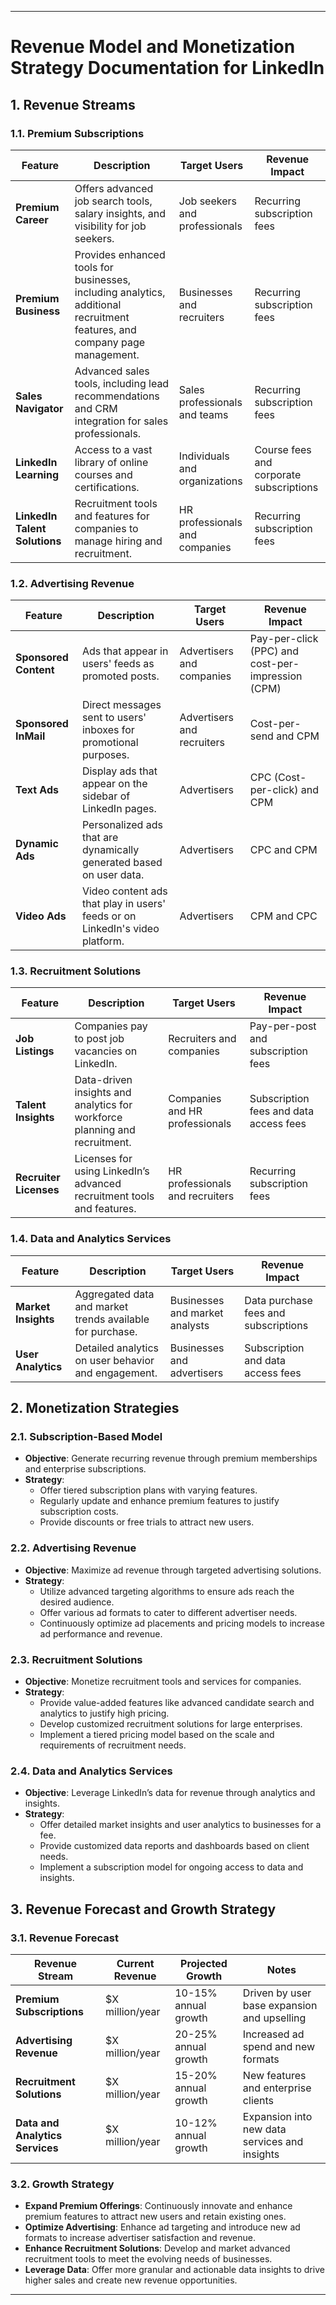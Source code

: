 
---

# **Revenue Model and Monetization Strategy Documentation for LinkedIn**

## **1. Revenue Streams**

### **1.1. Premium Subscriptions**

| **Feature**                  | **Description**                                              | **Target Users**               | **Revenue Impact**                 |
|------------------------------|--------------------------------------------------------------|--------------------------------|------------------------------------|
| **Premium Career**           | Offers advanced job search tools, salary insights, and visibility for job seekers. | Job seekers and professionals   | Recurring subscription fees        |
| **Premium Business**         | Provides enhanced tools for businesses, including analytics, additional recruitment features, and company page management. | Businesses and recruiters        | Recurring subscription fees        |
| **Sales Navigator**          | Advanced sales tools, including lead recommendations and CRM integration for sales professionals. | Sales professionals and teams   | Recurring subscription fees        |
| **LinkedIn Learning**        | Access to a vast library of online courses and certifications. | Individuals and organizations   | Course fees and corporate subscriptions |
| **LinkedIn Talent Solutions**| Recruitment tools and features for companies to manage hiring and recruitment. | HR professionals and companies | Recurring subscription fees        |

### **1.2. Advertising Revenue**

| **Feature**                  | **Description**                                              | **Target Users**               | **Revenue Impact**                 |
|------------------------------|--------------------------------------------------------------|--------------------------------|------------------------------------|
| **Sponsored Content**        | Ads that appear in users' feeds as promoted posts.          | Advertisers and companies      | Pay-per-click (PPC) and cost-per-impression (CPM) |
| **Sponsored InMail**         | Direct messages sent to users' inboxes for promotional purposes. | Advertisers and recruiters      | Cost-per-send and CPM              |
| **Text Ads**                 | Display ads that appear on the sidebar of LinkedIn pages.    | Advertisers                    | CPC (Cost-per-click) and CPM       |
| **Dynamic Ads**              | Personalized ads that are dynamically generated based on user data. | Advertisers                    | CPC and CPM                        |
| **Video Ads**                | Video content ads that play in users' feeds or on LinkedIn's video platform. | Advertisers                    | CPM and CPC                        |

### **1.3. Recruitment Solutions**

| **Feature**                  | **Description**                                              | **Target Users**               | **Revenue Impact**                 |
|------------------------------|--------------------------------------------------------------|--------------------------------|------------------------------------|
| **Job Listings**             | Companies pay to post job vacancies on LinkedIn.             | Recruiters and companies       | Pay-per-post and subscription fees |
| **Talent Insights**          | Data-driven insights and analytics for workforce planning and recruitment. | Companies and HR professionals | Subscription fees and data access fees |
| **Recruiter Licenses**        | Licenses for using LinkedIn’s advanced recruitment tools and features. | HR professionals and recruiters | Recurring subscription fees        |

### **1.4. Data and Analytics Services**

| **Feature**                  | **Description**                                              | **Target Users**               | **Revenue Impact**                 |
|------------------------------|--------------------------------------------------------------|--------------------------------|------------------------------------|
| **Market Insights**          | Aggregated data and market trends available for purchase.    | Businesses and market analysts | Data purchase fees and subscriptions |
| **User Analytics**           | Detailed analytics on user behavior and engagement.          | Businesses and advertisers      | Subscription and data access fees  |

## **2. Monetization Strategies**

### **2.1. Subscription-Based Model**

- **Objective**: Generate recurring revenue through premium memberships and enterprise subscriptions.
- **Strategy**:
  - Offer tiered subscription plans with varying features.
  - Regularly update and enhance premium features to justify subscription costs.
  - Provide discounts or free trials to attract new users.

### **2.2. Advertising Revenue**

- **Objective**: Maximize ad revenue through targeted advertising solutions.
- **Strategy**:
  - Utilize advanced targeting algorithms to ensure ads reach the desired audience.
  - Offer various ad formats to cater to different advertiser needs.
  - Continuously optimize ad placements and pricing models to increase ad performance and revenue.

### **2.3. Recruitment Solutions**

- **Objective**: Monetize recruitment tools and services for companies.
- **Strategy**:
  - Provide value-added features like advanced candidate search and analytics to justify high pricing.
  - Develop customized recruitment solutions for large enterprises.
  - Implement a tiered pricing model based on the scale and requirements of recruitment needs.

### **2.4. Data and Analytics Services**

- **Objective**: Leverage LinkedIn’s data for revenue through analytics and insights.
- **Strategy**:
  - Offer detailed market insights and user analytics to businesses for a fee.
  - Provide customized data reports and dashboards based on client needs.
  - Implement a subscription model for ongoing access to data and insights.

## **3. Revenue Forecast and Growth Strategy**

### **3.1. Revenue Forecast**

| **Revenue Stream**           | **Current Revenue**        | **Projected Growth**         | **Notes**                             |
|------------------------------|-----------------------------|-------------------------------|---------------------------------------|
| **Premium Subscriptions**    | $X million/year             | 10-15% annual growth          | Driven by user base expansion and upselling |
| **Advertising Revenue**      | $X million/year             | 20-25% annual growth          | Increased ad spend and new formats   |
| **Recruitment Solutions**    | $X million/year             | 15-20% annual growth          | New features and enterprise clients  |
| **Data and Analytics Services** | $X million/year           | 10-12% annual growth          | Expansion into new data services and insights |

### **3.2. Growth Strategy**

- **Expand Premium Offerings**: Continuously innovate and enhance premium features to attract new users and retain existing ones.
- **Optimize Advertising**: Enhance ad targeting and introduce new ad formats to increase advertiser satisfaction and revenue.
- **Enhance Recruitment Solutions**: Develop and market advanced recruitment tools to meet the evolving needs of businesses.
- **Leverage Data**: Offer more granular and actionable data insights to drive higher sales and create new revenue opportunities.

---
